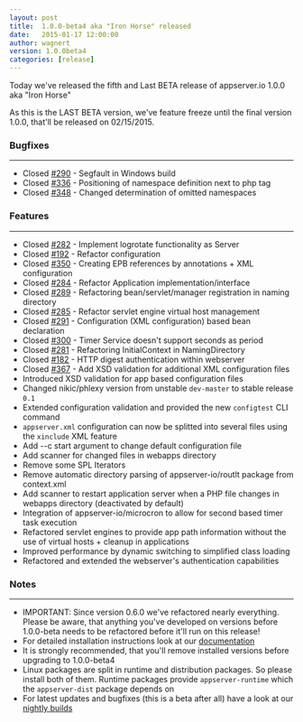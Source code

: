 ```yaml
---
layout: post
title:  1.0.0-beta4 aka "Iron Horse" released
date:   2015-01-17 12:00:00
author: wagnert
version: 1.0.0beta4
categories: [release]
---
```


Today we've released the fifth and Last BETA release of appserver.io 1.0.0 aka "Iron Horse"

As this is the LAST BETA version, we've feature freeze until the final version 1.0.0, that'll be released on 02/15/2015.

### Bugfixes
***

* Closed [#290](<{{ "290" | prepend: site.github_issue }}>) - Segfault in Windows build
* Closed [#336](<{{ "336" | prepend: site.github_issue }}>) - Positioning of namespace definition next to php tag
* Closed [#348](<{{ "348" | prepend: site.github_issue }}>) - Changed determination of omitted namespaces

### Features
***

* Closed [#282](<{{ "282" | prepend: site.github_issue }}>) - Implement logrotate functionality as Server
* Closed [#192](<{{ "192" | prepend: site.github_issue }}>) - Refactor configuration
* Closed [#350](<{{ "350" | prepend: site.github_issue }}>) - Creating EPB references by annotations + XML configuration
* Closed [#284](<{{ "284" | prepend: site.github_issue }}>) - Refactor Application implementation/interface
* Closed [#289](<{{ "289" | prepend: site.github_issue }}>) - Refactoring bean/servlet/manager registration in naming directory
* Closed [#285](<{{ "285" | prepend: site.github_issue }}>) - Refactor servlet engine virtual host management
* Closed [#291](<{{ "291" | prepend: site.github_issue }}>) - Configuration (XML configuration) based bean declaration
* Closed [#300](<{{ "300" | prepend: site.github_issue }}>) - Timer Service doesn't support seconds as period
* Closed [#281](<{{ "281" | prepend: site.github_issue }}>) - Refactoring InitialContext in NamingDirectory
* Closed [#182](<{{ "182" | prepend: site.github_issue }}>) - HTTP digest authentication within webserver
* Closed [#367](<{{ "367" | prepend: site.github_issue }}>) - Add XSD validation for additional XML configuration files
* Introduced XSD validation for app based configuration files
* Changed nikic/phlexy version from unstable `dev-master` to stable release `0.1`
* Extended configuration validation and provided the new `configtest` CLI command
* `appserver.xml` configuration can now be splitted into several files using the `xinclude` XML feature
* Add --c start argument to change default configuration file
* Add scanner for changed files in webapps directory
* Remove some SPL Iterators
* Remove automatic directory parsing of appserver-io/routlt package from context.xml
* Add scanner to restart application server when a PHP file changes in webapps directory (deactivated by default)
* Integration of appserver-io/microcron to allow for second based timer task execution
* Refactored servlet engines to provide app path information without the use of virtual hosts + cleanup in applications
* Improved performance by dynamic switching to simplified class loading
* Refactored and extended the webserver's authentication capabilities

### Notes
***

* IMPORTANT: Since version 0.6.0 we've refactored nearly everything. Please be aware, that anything you've developed on versions before 1.0.0-beta needs to be refactored before it'll run on this release!
* For detailed installation instructions look at our [documentation](<{{ "/get-started/documentation/installation.html" | prepend: site.baseurl }}>)
* It is strongly recommended, that you'll remove installed versions before upgrading to 1.0.0-beta4
* Linux packages are split in runtime and distribution packages. So please install both of them. Runtime packages provide `appserver-runtime` which the `appserver-dist` package depends on
* For latest updates and bugfixes (this is a beta after all) have a look at our [nightly builds](http://builds.appserver.io)
